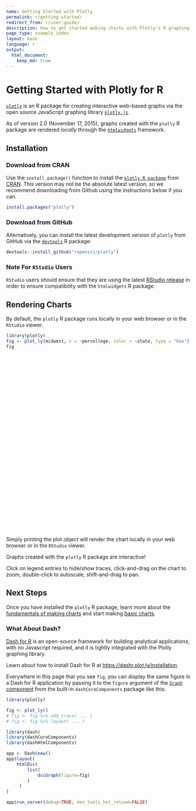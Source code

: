 ```yaml
---
name: Getting Started with Plotly
permalink: r/getting-started/
redirect_from: r/user-guide/
description: How to get started making charts with Plotly's R graphing library.
page_type: example_index
layout: base
language: r
output:
  html_document:
    keep_md: true
---
```




# Getting Started with Plotly for R

[`plotly`](https://github.com/ropensci/plotly) is an R package for creating interactive web-based graphs via the open source JavaScript graphing library [`plotly.js`](http://plot.ly/javascript).

As of version 2.0 (November 17, 2015), graphs created with the `plotly` R package are rendered *locally* through the [`htmlwidgets`](http://www.htmlwidgets.org/) framework.

## Installation

### Download from CRAN

Use the `install.package()` function to install the [`plotly R package`](https://cran.r-project.org/web/packages/plotly/index.html) from [CRAN](https://cran.r-project.org/). This version may not be the absolute latest version, so we recommend downloading from Github using the instructions below if you can.

```r
install.packages("plotly")
```

### Download from GitHub

Alternatively, you can install the latest development version of `plotly` from GitHub via the [`devtools`](https://cran.r-project.org/web/packages/devtools/index.html) R package:

```r
devtools::install_github("ropensci/plotly")
```

### Note For `RStudio` Users

`RStudio` users should ensure that they are using the latest [RStudio release](https://www.rstudio.com/products/rstudio/download/) in order to ensure compatibility with the `htmlwidgets` R package.

## Rendering Charts

By default, the `plotly` R package runs locally in your web browser or in the `RStudio` viewer.


``` r
library(plotly)
fig <- plot_ly(midwest, x = ~percollege, color = ~state, type = "box")
fig
```

<div class="plotly html-widget html-fill-item" id="htmlwidget-820947d352cb73517669" style="width:672px;height:480px;"></div>
<script type="application/json" data-for="htmlwidget-820947d352cb73517669">{"x":{"visdat":{"172f56c42765":["function () ","plotlyVisDat"]},"cur_data":"172f56c42765","attrs":{"172f56c42765":{"x":{},"color":{},"alpha_stroke":1,"sizes":[10,100],"spans":[1,20],"type":"box"}},"layout":{"margin":{"b":40,"l":60,"t":25,"r":10},"xaxis":{"domain":[0,1],"automargin":true,"title":"percollege"},"yaxis":{"domain":[0,1],"automargin":true},"hovermode":"closest","showlegend":true},"source":"A","config":{"modeBarButtonsToAdd":["hoverclosest","hovercompare"],"showSendToCloud":false},"data":[{"fillcolor":"rgba(102,194,165,0.5)","x":[19.631391799999999,11.2433076,17.033819399999999,17.278953900000001,14.475999,18.9046238,11.917387700000001,16.197120900000002,14.1076487,41.295808100000002,13.567226,15.1108627,13.683010299999999,15.387469299999999,25.175041199999999,28.0181167,16.985807600000001,14.5978891,32.835928000000003,16.195960100000001,16.868525900000002,42.768866899999999,16.839932699999999,16.9356446,20.275196399999999,13.6029941,17.827356099999999,14.7056662,15.5321976,11.367521399999999,13.049546400000001,18.3778784,14.0467657,20.6605223,14.3184422,13.7735504,18.723633400000001,15.1666829,36.643665300000002,15.025603500000001,18.369895499999998,14.758309300000001,16.413352799999998,14.352436300000001,27.593883399999999,17.640962200000001,24.889348500000001,19.343636499999999,37.834052900000003,16.899526699999999,14.538812800000001,18.476678,14.503143700000001,17.949222599999999,27.928023899999999,28.0541488,33.818550700000003,19.861855599999998,14.0083929,19.6994744,16.449385100000001,17.534883700000002,13.505452500000001,14.034565000000001,18.511502,16.474421100000001,19.920618600000001,11.723732,20.724422799999999,15.7185951,18.779374499999999,25.838414,13.562244099999999,22.011856999999999,12.174280899999999,14.2502659,14.3687708,16.521279400000001,12.741278899999999,21.507740200000001,21.300728899999999,21.184251,15.4883463,28.988154900000001,14.636542199999999,13.0760986,15.9511699,16.878980899999998,19.879575299999999,20.0448263,17.879589800000002,17.057172900000001,24.730046900000001,20.458265099999998,15.960024199999999,15.680702699999999,15.928739800000001,16.553049699999999,24.7568609,21.059561599999999,22.652363999999999,22.805217599999999],"type":"box","orientation":"h","name":"IL","marker":{"color":"rgba(102,194,165,1)","line":{"color":"rgba(102,194,165,1)"}},"line":{"color":"rgba(102,194,165,1)"},"xaxis":"x","yaxis":"y","frame":null},{"fillcolor":"rgba(252,141,98,0.5)","x":[16.115679700000001,27.359786199999999,22.846814500000001,13.4643978,12.981963500000001,27.830624100000001,19.8002103,15.4562536,13.214982300000001,16.8123574,14.1137248,16.045283000000001,8.5437509899999995,13.2391267,15.574275699999999,13.921367500000001,15.581854,21.197014500000002,17.167662799999999,18.372342499999998,11.4249881,20.549892799999999,11.145299100000001,12.993598799999999,13.929867,15.50432,15.538167100000001,14.9522958,42.131149899999997,20.489939400000001,13.1074407,24.220034500000001,13.257682300000001,20.229814399999999,16.973138599999999,13.1423129,14.8558462,12.771798,17.546090299999999,10.1458975,22.308069,19.975747800000001,19.262915100000001,11.1118012,17.668613799999999,17.1792531,13.1476522,16.401997999999999,26.7446886,17.777526300000002,13.5396226,14.4075703,37.742295400000003,16.925227700000001,14.679814199999999,12.1746236,12.6387629,10.7029216,9.7882708800000007,11.164917900000001,14.612900099999999,11.042294800000001,13.842852000000001,24.455887000000001,17.210682500000001,14.171055900000001,15.734664,12.6200972,13.5281456,12.8463697,24.611668999999999,10.589586499999999,14.7000195,14.133823599999999,10.014025200000001,18.608020400000001,15.4816696,9.4715852399999996,36.245444599999999,15.421938900000001,12.644985200000001,21.758517399999999,12.2726866,22.723011799999998,16.080516200000002,13.399963,23.815566799999999,10.8145974,15.5891252,18.565503799999998,16.583834700000001,15.809775999999999],"type":"box","orientation":"h","name":"IN","marker":{"color":"rgba(252,141,98,1)","line":{"color":"rgba(252,141,98,1)"}},"line":{"color":"rgba(252,141,98,1)"},"xaxis":"x","yaxis":"y","frame":null},{"fillcolor":"rgba(141,160,203,0.5)","x":[14.115092300000001,16.2755866,18.0660208,18.9337962,19.039802999999999,11.8278471,14.5760743,17.251975399999999,18.225824500000002,21.420856799999999,23.742011000000002,16.066701999999999,21.488519199999999,15.8443516,22.652725100000001,14.6477089,16.939765699999999,12.041948700000001,22.864736300000001,18.7787018,18.912403999999999,20.4206544,26.978781900000001,26.872568099999999,20.1454244,11.433138700000001,21.173081499999999,30.9753249,16.444129199999999,16.468469800000001,24.765087699999999,14.3082727,36.760061899999997,15.116835,16.234239899999999,15.4575777,27.2497358,21.205782599999999,34.557185699999998,11.4555097,28.6383762,14.4522145,11.3134379,16.154235499999999,32.596387200000002,18.7880617,27.586635900000001,14.4056678,15.2878703,20.686691100000001,16.252821699999998,26.763553999999999,18.540128599999999,25.0460405,15.084171,35.608836500000002,13.280021,17.429609599999999,14.160017,13.4575569,19.043321299999999,15.6946934,36.963511400000002,16.902409599999999,11.656838199999999,15.9567602,13.665839399999999,12.921038100000001,20.021130500000002,26.9656935,13.893376399999999,13.363353,19.708129400000001,17.641192,17.0117257,13.7970398,14.5667198,17.2912268,14.124310100000001,17.804744299999999,48.078510199999997,19.410403599999999,18.232210599999998],"type":"box","orientation":"h","name":"MI","marker":{"color":"rgba(141,160,203,1)","line":{"color":"rgba(141,160,203,1)"}},"line":{"color":"rgba(141,160,203,1)"},"xaxis":"x","yaxis":"y","frame":null},{"fillcolor":"rgba(231,138,195,0.5)","x":[8.74173036,17.366060399999999,17.266945499999999,13.243539500000001,29.1494085,16.176470599999998,14.1576729,11.4336901,24.2252343,11.323289000000001,13.912174800000001,17.784991999999999,19.689345400000001,15.763120799999999,13.0905778,11.6793426,14.258027,25.085388200000001,13.475094,18.188161900000001,31.594057299999999,18.7380268,21.077387399999999,11.8740898,32.204593000000003,16.4765579,14.9341366,31.627997700000002,31.956731999999999,13.5143719,29.788310899999999,24.4504965,16.0309861,10.5537945,15.258975100000001,12.311271100000001,12.85435,9.3307086600000009,13.4497842,10.984531799999999,13.8431503,16.771139000000002,23.682805500000001,12.208368399999999,18.179368499999999,13.3233757,18.8616572,23.550428499999999,13.3788082,18.175797299999999,15.0270375,23.702606500000002,11.677498,14.1000841,19.2777119,10.513927000000001,26.550480400000001,11.3808463,12.105140499999999,15.3234543,8.8458880400000002,19.338308999999999,11.4884393,10.1076709,13.0943276,12.444532799999999,21.881875099999998,11.233264,15.7080088,16.7975615,14.115657499999999,16.282409699999999,13.777260800000001,15.6221022,17.376210499999999,18.989604100000001,24.733139300000001,15.5998451,13.083417900000001,16.9825108,15.1100169,7.9132557800000001,24.419351800000001,19.009675600000001,18.445430900000002,14.498714700000001,29.095110200000001,13.710744399999999],"type":"box","orientation":"h","name":"OH","marker":{"color":"rgba(231,138,195,1)","line":{"color":"rgba(231,138,195,1)"}},"line":{"color":"rgba(231,138,195,1)"},"xaxis":"x","yaxis":"y","frame":null},{"fillcolor":"rgba(166,216,84,0.5)","x":[12.427491699999999,18.320015600000001,19.425146999999999,25.822892299999999,26.2931785,17.9412424,13.6760641,19.780324700000001,18.153336299999999,13.846310000000001,20.852312999999999,16.599468999999999,43.626450900000002,15.925463799999999,22.488341299999998,20.994087199999999,26.2870159,29.8544673,15.603532899999999,20.8318653,13.5699001,21.680384100000001,19.875177600000001,17.305067099999999,20.483250999999999,18.731729300000001,15.324074100000001,22.165632299999999,14.3912738,20.328242199999998,14.390958599999999,30.4885126,16.4620371,13.631794599999999,17.441794300000002,19.071148099999998,21.877375000000001,15.4275441,14.0016473,7.3361082199999998,25.355833700000002,17.372421299999999,13.4311741,21.9338239,24.857825099999999,37.419779800000001,15.749235499999999,24.464372000000001,18.5920497,24.634327500000001,15.527175,22.906513100000002,17.499336799999998,19.906440199999999,16.7559769,28.588086700000002,19.833921,17.9479167,14.8077953,20.837192600000002,15.0650908,17.551657899999999,18.942131100000001,19.2118611,23.1569039,19.016887199999999,23.3909001,35.396784099999998,16.549868799999999,15.064584,24.995503599999999,21.666381699999999],"type":"box","orientation":"h","name":"WI","marker":{"color":"rgba(166,216,84,1)","line":{"color":"rgba(166,216,84,1)"}},"line":{"color":"rgba(166,216,84,1)"},"xaxis":"x","yaxis":"y","frame":null}],"highlight":{"on":"plotly_click","persistent":false,"dynamic":false,"selectize":false,"opacityDim":0.20000000000000001,"selected":{"opacity":1},"debounce":0},"shinyEvents":["plotly_hover","plotly_click","plotly_selected","plotly_relayout","plotly_brushed","plotly_brushing","plotly_clickannotation","plotly_doubleclick","plotly_deselect","plotly_afterplot","plotly_sunburstclick"],"base_url":"https://plot.ly"},"evals":[],"jsHooks":[]}</script>

Simply printing the plot object will render the chart locally in your web browser or in the `RStudio` viewer.

Graphs created with the `plotly` R package are interactive!

Click on legend entries to hide/show traces, click-and-drag on the chart to zoom, double-click to autoscale, shift-and-drag to pan.

## Next Steps

Once you have installed the `plotly` R package, learn more about the [fundamentals of making charts](https://plotly.com/r/plotly-fundamentals/) and start making [basic charts](https://plotly.com/r/basic-charts/).

### What About Dash?

[Dash for R](https://dashr.plot.ly/) is an open-source framework for building analytical applications, with no Javascript required, and it is tightly integrated with the Plotly graphing library. 

Learn about how to install Dash for R at https://dashr.plot.ly/installation.

Everywhere in this page that you see `fig`, you can display the same figure in a Dash for R application by passing it to the `figure` argument of the [`Graph` component](https://dashr.plot.ly/dash-core-components/graph) from the built-in `dashCoreComponents` package like this:


``` r
library(plotly)

fig <- plot_ly() 
# fig <- fig %>% add_trace( ... )
# fig <- fig %>% layout( ... ) 

library(dash)
library(dashCoreComponents)
library(dashHtmlComponents)

app <- Dash$new()
app$layout(
    htmlDiv(
        list(
            dccGraph(figure=fig) 
        )
     )
)

app$run_server(debug=TRUE, dev_tools_hot_reload=FALSE)
```
